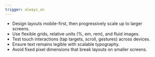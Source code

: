 ```yaml
---
trigger: always_on
---
```


- Design layouts mobile-first, then progressively scale up to larger screens.
- Use flexible grids, relative units (%, em, rem), and fluid images.
- Test touch interactions (tap targets, scroll, gestures) across devices.
- Ensure text remains legible with scalable typography.
- Avoid fixed pixel dimensions that break layouts on smaller screens.
